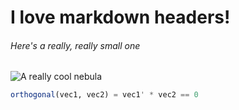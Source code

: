 # I love markdown headers!

###### Here's a really, really small one

![A really cool nebula](https://apod.nasa.gov/apod/image/2509/IrasDisk_Webb_1080.jpg)

``` julia
orthogonal(vec1, vec2) = vec1' * vec2 == 0
```
